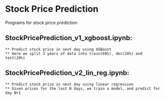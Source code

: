 # Stock Price Prediction
Programs for stock price prediction

## StockPricePrediction_v1_xgboost.ipynb:
	** Predict stock price in next day using XGBoost
	** Here we split 3 years of data into train(60%), dev(20%) and test(20%)
## StockPricePrediction_v2_lin_reg.ipynb:
	** Predict stock price in next day using linear regression
	** Given prices for the last N days, we train a model, and predict for day N+1
